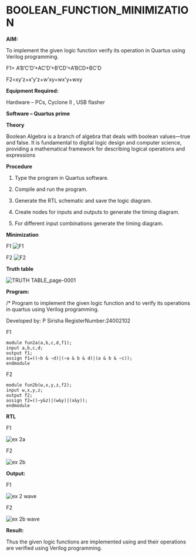 # BOOLEAN_FUNCTION_MINIMIZATION

**AIM:**

To implement the given logic function verify its operation in Quartus using Verilog programming.

F1= A’B’C’D’+AC’D’+B’CD’+A’BCD+BC’D 

F2=xy’z+x’y’z+w’xy+wx’y+wxy

**Equipment Required:**

Hardware – PCs, Cyclone II , USB flasher

**Software – Quartus prime**

**Theory**

Boolean Algebra is a branch of algebra that deals with boolean values—true and false. It is fundamental to digital logic design and computer science, providing a mathematical framework for describing logical operations and expressions

**Procedure**

1.	Type the program in Quartus software.

2.	Compile and run the program.

3.	Generate the RTL schematic and save the logic diagram.

4.	Create nodes for inputs and outputs to generate the timing diagram.

5.	For different input combinations generate the timing diagram.

**Minimization**

F1
![F1](https://github.com/user-attachments/assets/c9933c93-e6c0-487f-847c-eee48ac91267)

F2
![F2](https://github.com/user-attachments/assets/598f9acc-77c1-4fd3-86dd-efccded8a543)

**Truth table**

![TRUTH TABLE_page-0001](https://github.com/user-attachments/assets/c4a572cb-c37b-44ac-90d0-a9674ecbbab3)

**Program:**

/* Program to implement the given logic function and to verify its operations in quartus using Verilog programming. 

Developed by: P Sirisha RegisterNumber:24002102

F1

```
module fun2a(a,b,c,d,f1);
input a,b,c,d;
output f1;
assign f1=((~b & ~d)|(~a & b & d)|(a & b & ~c));
endmodule
```

F2

```
module fun2b(w,x,y,z,f2);
input w,x,y,z;
output f2;
assign f2=((~y&z)|(w&y)|(x&y));
endmodule
```

**RTL**

F1

![ex 2a](https://github.com/user-attachments/assets/62bae329-672c-4a3f-b7b4-b4c65b2d7646)

F2

![ex 2b](https://github.com/user-attachments/assets/43dd96e2-ac21-4b5e-b299-a4022ebc00de)

**Output:**

F1

![ex 2 wave](https://github.com/user-attachments/assets/cdb8949a-0028-43a3-ae45-e2c0c015aadf)

F2

![ex 2b wave](https://github.com/user-attachments/assets/848f02b4-0e3e-4ae7-b617-39f2126c15cb)

**Result:**

Thus the given logic functions are implemented using and their operations are verified using Verilog programming.


